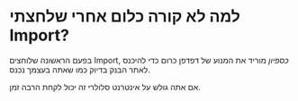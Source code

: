 # למה לא קורה כלום אחרי שלחצתי Import?

בפעם הראשונה שלוחצים Import, *כספיון* מוריד את המנוע של דפדפן כרום כדי להיכנס לאתר הבנק בדיוק כמו שאתה בעצמך נכנס.

אם אתה גולש על אינטרנט סלולרי זה יכול לקחת הרבה זמן.

